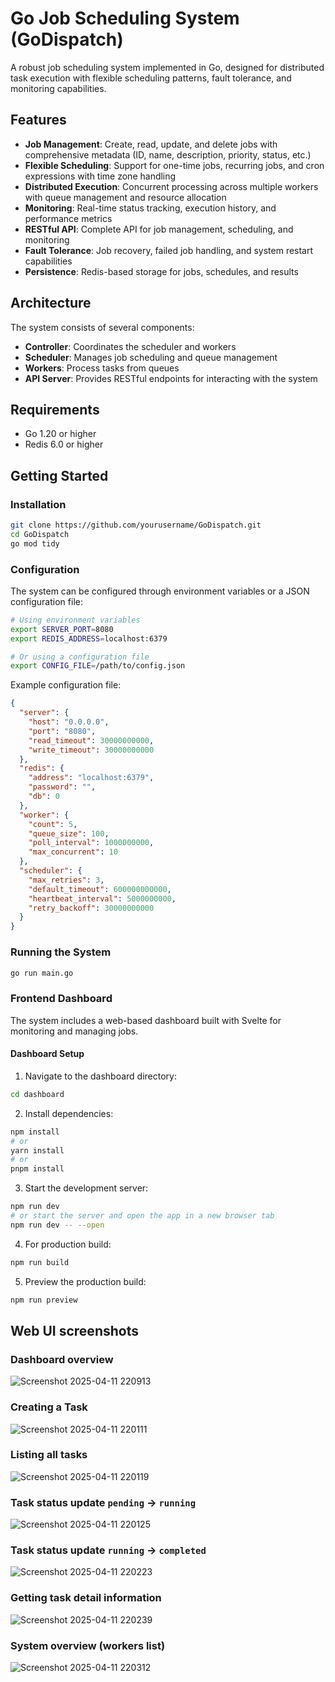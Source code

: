 # Go Job Scheduling System (GoDispatch)

A robust job scheduling system implemented in Go, designed for distributed task execution with flexible scheduling patterns, fault tolerance, and monitoring capabilities.

## Features

- **Job Management**: Create, read, update, and delete jobs with comprehensive metadata (ID, name, description, priority, status, etc.)
- **Flexible Scheduling**: Support for one-time jobs, recurring jobs, and cron expressions with time zone handling
- **Distributed Execution**: Concurrent processing across multiple workers with queue management and resource allocation
- **Monitoring**: Real-time status tracking, execution history, and performance metrics
- **RESTful API**: Complete API for job management, scheduling, and monitoring
- **Fault Tolerance**: Job recovery, failed job handling, and system restart capabilities
- **Persistence**: Redis-based storage for jobs, schedules, and results

## Architecture

The system consists of several components:

- **Controller**: Coordinates the scheduler and workers
- **Scheduler**: Manages job scheduling and queue management
- **Workers**: Process tasks from queues
- **API Server**: Provides RESTful endpoints for interacting with the system

## Requirements

- Go 1.20 or higher
- Redis 6.0 or higher

## Getting Started

### Installation

```bash
git clone https://github.com/yourusername/GoDispatch.git
cd GoDispatch
go mod tidy
```

### Configuration

The system can be configured through environment variables or a JSON configuration file:

```bash
# Using environment variables
export SERVER_PORT=8080
export REDIS_ADDRESS=localhost:6379

# Or using a configuration file
export CONFIG_FILE=/path/to/config.json
```

Example configuration file:

```json
{
  "server": {
    "host": "0.0.0.0",
    "port": "8080",
    "read_timeout": 30000000000,
    "write_timeout": 30000000000
  },
  "redis": {
    "address": "localhost:6379",
    "password": "",
    "db": 0
  },
  "worker": {
    "count": 5,
    "queue_size": 100,
    "poll_interval": 1000000000,
    "max_concurrent": 10
  },
  "scheduler": {
    "max_retries": 3,
    "default_timeout": 600000000000,
    "heartbeat_interval": 5000000000,
    "retry_backoff": 30000000000
  }
}
```

### Running the System

```bash
go run main.go
```

### Frontend Dashboard

The system includes a web-based dashboard built with Svelte for monitoring and managing jobs.

#### Dashboard Setup

1. Navigate to the dashboard directory:
```bash
cd dashboard
```

2. Install dependencies:
```bash
npm install
# or
yarn install
# or
pnpm install
```

3. Start the development server:
```bash
npm run dev
# or start the server and open the app in a new browser tab
npm run dev -- --open
```

4. For production build:
```bash
npm run build
```

5. Preview the production build:
```bash
npm run preview
```

## Web UI screenshots

### Dashboard overview

![Screenshot 2025-04-11 220913](https://github.com/user-attachments/assets/6d7cc499-8094-4f47-9c3b-0de1c6deaf0a)

### Creating a Task

![Screenshot 2025-04-11 220111](https://github.com/user-attachments/assets/6c22a1d5-dfe4-4d72-bddc-4ebc01940f13)

### Listing all tasks

![Screenshot 2025-04-11 220119](https://github.com/user-attachments/assets/e2634190-0029-4ced-89c2-61ca70e84ec0)

### Task status update `pending` -> `running`

![Screenshot 2025-04-11 220125](https://github.com/user-attachments/assets/00eaff42-8807-4956-af11-b4c5f443f74c)

### Task status update `running` -> `completed`

![Screenshot 2025-04-11 220223](https://github.com/user-attachments/assets/e271f1d3-2816-462b-a291-009aa3da35db)

### Getting task detail information

![Screenshot 2025-04-11 220239](https://github.com/user-attachments/assets/164f0e88-8e85-4b10-88c1-3d1e76ca8937)

### System overview (workers list)

![Screenshot 2025-04-11 220312](https://github.com/user-attachments/assets/896e4dc0-77ea-4100-be3c-aef4cee1bc46)


